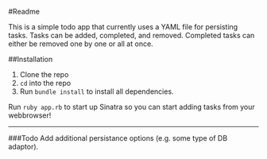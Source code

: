 #Readme

This is a simple todo app that currently uses a YAML file for persisting tasks. Tasks can be added, completed, and removed. Completed tasks can either be removed one by one or all at once.

##Installation

1. Clone the repo
2. `cd` into the repo
3. Run `bundle install` to install all dependencies.


Run `ruby app.rb` to start up Sinatra so you can start adding tasks from your webbrowser!

---
###Todo
Add additional persistance options (e.g. some type of DB adaptor).